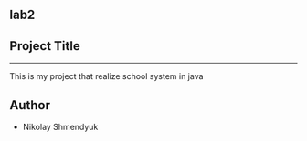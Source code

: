## lab2
Project Title
-
___
This is my project that realize school system in java

## Author
- Nikolay Shmendyuk